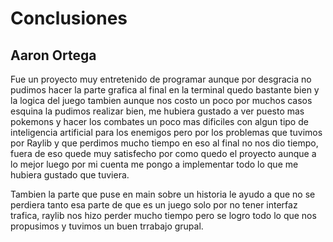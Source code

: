 # Conclusiones

## Aaron Ortega

Fue un proyecto muy entretenido de programar aunque por desgracia no pudimos hacer la parte grafica al final en
la terminal quedo bastante bien y la logica del juego tambien aunque nos costo un poco por muchos casos esquina
la pudimos realizar bien, me hubiera gustado a ver puesto mas pokemons y hacer los combates un poco mas dificiles con algun
tipo de inteligencia artificial para los enemigos pero por los problemas que tuvimos por Raylib y que perdimos mucho tiempo en eso
al final no nos dio tiempo, fuera de eso quede muy satisfecho por como quedo el proyecto aunque a lo mejor luego
por mi cuenta me pongo a implementar todo lo que me hubiera gustado que tuviera.

Tambien la parte que puse en main sobre un historia le ayudo a que no se perdiera tanto esa parte de que es un juego solo
por no tener interfaz trafica, raylib nos hizo perder mucho tiempo pero se logro todo lo que nos propusimos y tuvimos un buen
trrabajo grupal.

